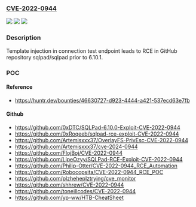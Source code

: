### [CVE-2022-0944](https://cve.mitre.org/cgi-bin/cvename.cgi?name=CVE-2022-0944)
![](https://img.shields.io/static/v1?label=Product&message=sqlpad%2Fsqlpad&color=blue)
![](https://img.shields.io/static/v1?label=Version&message=%3C%206.10.1%20&color=brighgreen)
![](https://img.shields.io/static/v1?label=Vulnerability&message=CWE-1336%20Improper%20Neutralization%20of%20Special%20Elements%20Used%20in%20a%20Template%20Engine&color=brighgreen)

### Description

Template injection in connection test endpoint leads to RCE in GitHub repository sqlpad/sqlpad prior to 6.10.1.

### POC

#### Reference
- https://huntr.dev/bounties/46630727-d923-4444-a421-537ecd63e7fb

#### Github
- https://github.com/0xDTC/SQLPad-6.10.0-Exploit-CVE-2022-0944
- https://github.com/0xRoqeeb/sqlpad-rce-exploit-CVE-2022-0944
- https://github.com/Artemisxxx37/OverlayFS-PrivEsc-CVE-2022-0944
- https://github.com/Artemisxxx37/cve-2024-0944
- https://github.com/FlojBoj/CVE-2022-0944
- https://github.com/LipeOzyy/SQLPad-RCE-Exploit-CVE-2022-0944
- https://github.com/Philip-Otter/CVE-2022-0944_RCE_Automation
- https://github.com/Robocopsita/CVE-2022-0944_RCE_POC
- https://github.com/plzheheplztrying/cve_monitor
- https://github.com/shhrew/CVE-2022-0944
- https://github.com/toneillcodes/CVE-2022-0944
- https://github.com/yp-ww/HTB-CheatSheet


